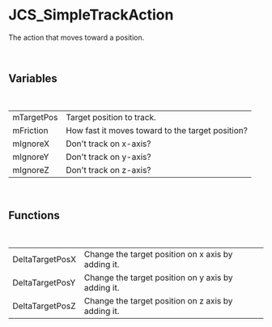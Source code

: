 <!--
   - $File: JCS_SimpleTrackAction.html $
   - $Date: 2018-10-01 20:46:37 $
   - $Revision: $
   - $Creator: Jen-Chieh Shen $
   - $Notice: See LICENSE.txt for modification and distribution information
   -                   Copyright © 2018 by Shen, Jen-Chieh $
-->


<div id="content-header">
  <h1>JCS_SimpleTrackAction</h1>
</div>

<p>
  The action that moves toward a position.
</p>


<br/>
<h2>Variables</h2>
<br/>

<table>
  <tr>
    <td>mTargetPos</td>
    <td>Target position to track.</td>
  </tr>
  <tr>
    <td>mFriction</td>
    <td>How fast it moves toward to the target position?</td>
  </tr>
  <tr>
    <td>mIgnoreX</td>
    <td>Don't track on x-axis?</td>
  </tr>
  <tr>
    <td>mIgnoreY</td>
    <td>Don't track on y-axis?</td>
  </tr>
  <tr>
    <td>mIgnoreZ</td>
    <td>Don't track on z-axis?</td>
  </tr>
</table>


<br/>
<h2>Functions</h2>
<br/>

<table>
  <tr>
    <td>DeltaTargetPosX</td>
    <td>Change the target position on x axis by adding it.</td>
  </tr>
  <tr>
    <td>DeltaTargetPosY</td>
    <td>Change the target position on y axis by adding it.</td>
  </tr>
  <tr>
    <td>DeltaTargetPosZ</td>
    <td>Change the target position on z axis by adding it.</td>
  </tr>
</table>
